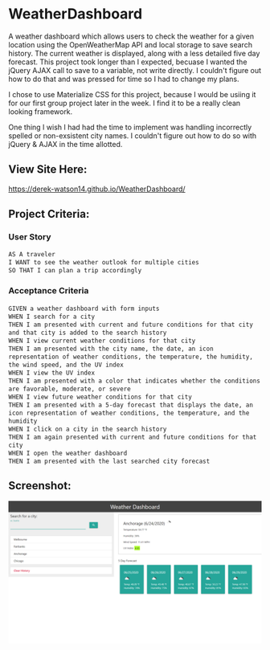 # WeatherDashboard

A weather dashboard which allows users to check the weather for a given location using the OpenWeatherMap API and local
storage to save search history. The current weather is displayed, along with a less detailed five day forecast.
This project took longer than I expected, becuase I wanted the jQuery AJAX call to save to a variable, not write directly.
I couldn't figure out how to do that and was pressed for time so I had to change my plans.

I chose to use Materialize CSS for this project, because I would be usiing it for our first group project later in the week.
I find it to be a really clean looking framework.

One thing I wish I had had the time to implement was handling incorrectly spelled or non-exsistent city names.
I couldn't figure out how to do so with jQuery & AJAX in the time allotted.

## View Site Here:

https://derek-watson14.github.io/WeatherDashboard/

## Project Criteria:

### User Story

```
AS A traveler
I WANT to see the weather outlook for multiple cities
SO THAT I can plan a trip accordingly
```

### Acceptance Criteria

```
GIVEN a weather dashboard with form inputs
WHEN I search for a city
THEN I am presented with current and future conditions for that city and that city is added to the search history
WHEN I view current weather conditions for that city
THEN I am presented with the city name, the date, an icon representation of weather conditions, the temperature, the humidity, the wind speed, and the UV index
WHEN I view the UV index
THEN I am presented with a color that indicates whether the conditions are favorable, moderate, or severe
WHEN I view future weather conditions for that city
THEN I am presented with a 5-day forecast that displays the date, an icon representation of weather conditions, the temperature, and the humidity
WHEN I click on a city in the search history
THEN I am again presented with current and future conditions for that city
WHEN I open the weather dashboard
THEN I am presented with the last searched city forecast
```

## Screenshot:

![Project Screenshot](screenshots/dash.png)
